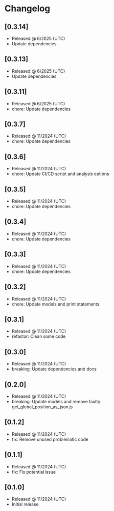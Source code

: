 # Changelog

## [0.3.14]

- Released @ 6/2025 (UTC)
- Update dependencies

## [0.3.13]

- Released @ 6/2025 (UTC)
- Update dependencies

## [0.3.11]

- Released @ 6/2025 (UTC)
- chore: Update dependencies

## [0.3.7]

- Released @ 11/2024 (UTC)
- chore: Update dependencies

## [0.3.6]

- Released @ 11/2024 (UTC)
- chore: Update CI/CD script and analysis options

## [0.3.5]

- Released @ 11/2024 (UTC)
- chore: Update dependencies

## [0.3.4]

- Released @ 11/2024 (UTC)
- chore: Update dependencies

## [0.3.3]

- Released @ 11/2024 (UTC)
- chore: Update dependencies

## [0.3.2]

- Released @ 11/2024 (UTC)
- chore: Update models and print statements

## [0.3.1]

- Released @ 11/2024 (UTC)
- refactor: Clean some code

## [0.3.0]

- Released @ 11/2024 (UTC)
- breaking: Update dependencies and docs

## [0.2.0]

- Released @ 11/2024 (UTC)
- breaking: Update models and remove faulty get_global_position_as_json.js

## [0.1.2]

- Released @ 11/2024 (UTC)
- fix: Remove unused problematic code

## [0.1.1]

- Released @ 11/2024 (UTC)
- fix: Fix potential issue

## [0.1.0]

- Released @ 11/2024 (UTC)
- Initial release

